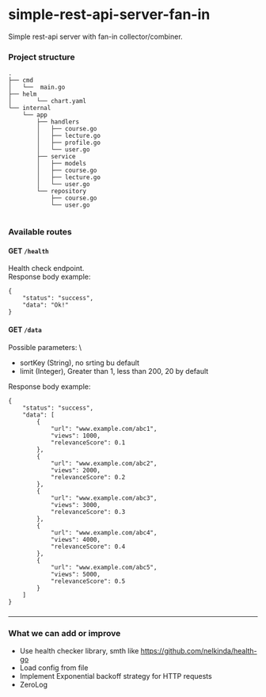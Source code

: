 # simple-rest-api-server-fan-in
Simple rest-api server with fan-in collector/combiner.



### Project structure

```
.
├── cmd
│   └──  main.go
├── helm
│       └── chart.yaml
└── internal
    └── app
        ├── handlers
        │   ├── course.go
        │   ├── lecture.go
        │   ├── profile.go
        │   └── user.go
        ├── service
        │   ├── models        
        │   ├── course.go
        │   ├── lecture.go
        │   └── user.go
        └── repository
            ├── course.go
            └── user.go
    
```

### Available routes

#### GET `/health` 

Health check endpoint. \
Response body example:
```
{
    "status": "success",
    "data": "Ok!"
}
```

#### GET `/data`

Possible parameters: \
- sortKey (String), no srting bu default
- limit   (Integer), Greater than 1, less than 200, 20 by default


Response body example:
```
{
    "status": "success",
    "data": [
        {
            "url": "www.example.com/abc1",
            "views": 1000,
            "relevanceScore": 0.1
        },
        {
            "url": "www.example.com/abc2",
            "views": 2000,
            "relevanceScore": 0.2
        },
        {
            "url": "www.example.com/abc3",
            "views": 3000,
            "relevanceScore": 0.3
        },
        {
            "url": "www.example.com/abc4",
            "views": 4000,
            "relevanceScore": 0.4
        },
        {
            "url": "www.example.com/abc5",
            "views": 5000,
            "relevanceScore": 0.5
        }
    ]
}
```

###

---
### What we can add or improve
- Use health checker library, smth like https://github.com/nelkinda/health-go
- Load config from file
- Implement Exponential backoff strategy for HTTP requests
- ZeroLog
